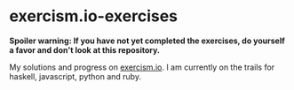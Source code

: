 exercism.io-exercises
=====================

__Spoiler warning: If you have not yet completed the exercises, do yourself a
favor and don't look at this repository.__

My solutions and progress on [exercism.io](http://exercism.io/). I am currently
on the trails for haskell, javascript, python and ruby.